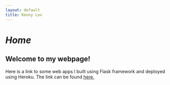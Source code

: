 ```yaml
---
layout: default
title: Kenny Lov
---
```

<style> nav ul li:nth-child(1) a{
 color: #64c2ec; 
 text-decoration:underline;
 text-decoration-color:black;
} 

</style>

# *Home*

## Welcome to my webpage!

Here is a link to some web apps I built using Flask framework and deployed using Heroku. The link can be found <a href = "https://clfkenny.herokuapp.com">here.</a>
